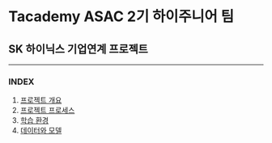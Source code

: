 # Tacademy ASAC 2기 하이주니어 팀
## SK 하이닉스 기업연계 프로젝트 

<hr>

### INDEX 
1. [프로젝트 개요](#프로젝트-개요)
2. [프로젝트 프로세스](#프로젝트-프로세스)
3. [학습 환경](#학습-환경)
4. [데이터와 모델](#데이터와-모델)
